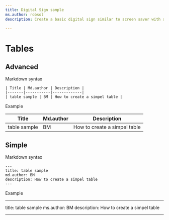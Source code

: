 ```yaml
---
title: Digital Sign sample
ms.author: robsol
description: Create a basic digital sign similar to screen saver with slideshow images and audio.

---
```





# Tables


## Advanced 

Markdown syntax
```
| Title | Md.author | Description |
|-------|-----------|-------------|
| table sample | BM | How to create a simpel table |
```
Example

| Title | Md.author | Description |
|-------|-----------|-------------|
| table sample | BM | How to create a simpel table |



## Simple


Markdown syntax
```
---
title: table sample
md.author: BM
description: How to create a simpel table
---
```
Example

---
title: table sample
ms.author: BM
description: How to create a simpel table

---
